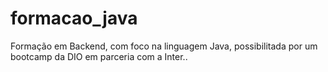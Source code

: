 # formacao_java
  Formação em Backend, com foco na linguagem Java, possibilitada por um bootcamp da DIO em parceria com a Inter.. 

